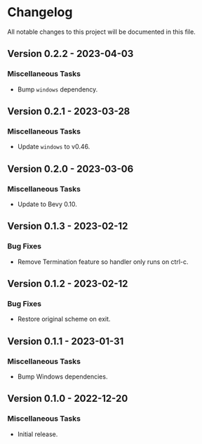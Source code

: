 # Changelog

All notable changes to this project will be documented in this file.

## Version 0.2.2 - 2023-04-03

### Miscellaneous Tasks

- Bump `windows` dependency.

## Version 0.2.1 - 2023-03-28

### Miscellaneous Tasks

- Update `windows` to v0.46.

## Version 0.2.0 - 2023-03-06

### Miscellaneous Tasks

- Update to Bevy 0.10.

## Version 0.1.3 - 2023-02-12

### Bug Fixes

- Remove Termination feature so handler only runs on ctrl-c.

## Version 0.1.2 - 2023-02-12

### Bug Fixes

- Restore original scheme on exit.

## Version 0.1.1 - 2023-01-31

### Miscellaneous Tasks

- Bump Windows dependencies.

## Version 0.1.0 - 2022-12-20

### Miscellaneous Tasks

- Initial release.

<!-- generated by git-cliff -->
